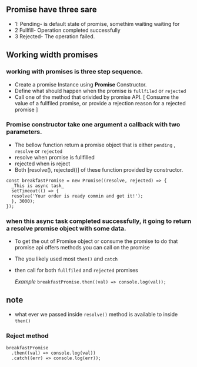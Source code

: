 ## Promise have three sare

- 1: Pending- is default state of promise, somethim waiting waiting for
- 2 Fullfill- Operation completed successfully
- 3 Rejected- The operation failed.

## Working width promises

### working with promises is three step sequence.

- Create a promise Instance using **Promise** Constructor.
- Define what should happen when the promise is `fullfiled` or `rejected`
- Call one of the method that orivided by promise API. [ Consume the value of a fullfiled promise, or provide a rejection reason for a rejected promise ]

### Promise constructor take one argument a callback with two parameters.

- The bellow function return a promise object that is either `pending` , `resolve` or `rejected`
- resolve when promise is fullfilled
- rejected when is reject
- Both [resolve(), rejected()] of these function provided by constructor.

```
const breakfastPromise = new Promise((resolve, rejected) => {
  _This is async task_
  setTimeout(() => {
  resolve('Your order is ready commin and get it!');
  }, 3000);
});

```

### when this async task completed successfully, it going to return a resolve promise object with some data.

- To get the out of Promise object or consume the promise to do that promise api offers methods you can call on the promise
- The you likely used most `then()` and `catch`
- then call for both `fullfiled` and `rejected` promises

  _Example_
  `breakfastPromise.then((val) => console.log(val)); `

## note

- what ever we passed inside `resolve()` method is available to inside `then()`

### Reject method

```
breakfastPromise
  .then((val) => console.log(val))
  .catch((err) => console.log(err));
```
